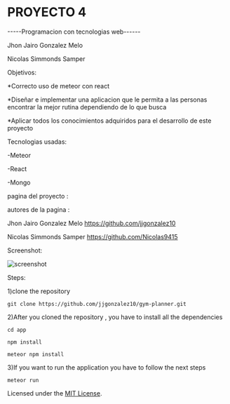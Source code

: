 # PROYECTO 4
-----Programacion con tecnologias web------


Jhon Jairo Gonzalez Melo

Nicolas Simmonds Samper 


Objetivos:

*Correcto uso de meteor con react  

*Diseñar e implementar una aplicacion que le permita a las personas encontrar la mejor rutina dependiendo de lo que busca

*Aplicar todos los conocimientos adquiridos para el desarrollo de este proyecto


Tecnologias usadas:

-Meteor

-React

-Mongo


pagina del proyecto : 

autores de la pagina : 

Jhon Jairo Gonzalez Melo https://github.com/jjgonzalez10

Nicolas Simmonds Samper  https://github.com/Nicolas9415

Screenshot:

![screenshot](https://raw.githubusercontent.com/jjgonzalez10/gym-planner/master/app/public/images/gym-routine.png)

Steps:

1)clone the repository 

    git clone https://github.com/jjgonzalez10/gym-planner.git

2)After you cloned the repository , you have to install all the dependencies

    cd app

    npm install 

    meteor npm install

3)If you want to run the application you have to follow the next steps

    meteor run 
    


Licensed under the [MIT License](LICENSE).
